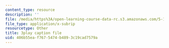```yaml
---
content_type: resource
description: ''
file: /media/https%3A/open-learning-course-data-rc.s3.amazonaws.com/5-111sc-principles-of-chemical-science-fall-2014/406b55eaf7675474b4893c19cad7579a_IzTRzMf8kKE.vtt
file_type: application/x-subrip
resourcetype: Other
title: 3play caption file
uid: 406b55ea-f767-5474-b489-3c19cad7579a
---
```

